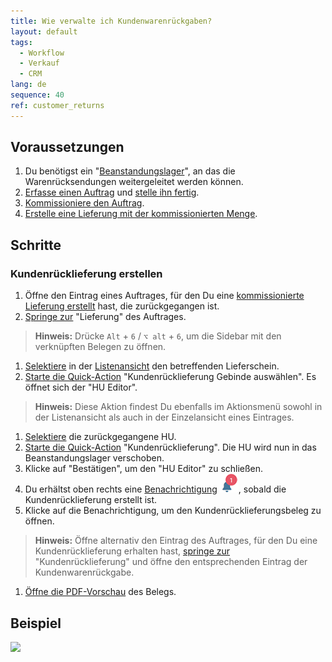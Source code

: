 ```yaml
---
title: Wie verwalte ich Kundenwarenrückgaben?
layout: default
tags:
  - Workflow
  - Verkauf
  - CRM
lang: de
sequence: 40
ref: customer_returns
---
```


## Voraussetzungen
1. Du benötigst ein "[Beanstandungslager](Beanstandungslager_anlegen)", an das die Warenrücksendungen weitergeleitet werden können.
1. [Erfasse einen Auftrag](Auftrag_erfassen) und [stelle ihn fertig](BelegverarbeitungFertigstellen).
1. [Kommissioniere den Auftrag](Lieferung_kommissionieren).
1. [Erstelle eine Lieferung mit der kommissionierten Menge](Lieferung_mit_kommissionierter_Menge).

## Schritte

### Kundenrücklieferung erstellen
1. Öffne den Eintrag eines Auftrages, für den Du eine [kommissionierte Lieferung erstellt](Lieferung_mit_kommissionierter_Menge) hast, die zurückgegangen ist.
1. [Springe zur](SpringezuBelegen) "Lieferung" des Auftrages.
 >**Hinweis:** Drücke `Alt` + `6` / `⌥ alt` + `6`, um die Sidebar mit den verknüpften Belegen zu öffnen.

1. [Selektiere](AuswahlBelege) in der [Listenansicht](Ansichten) den betreffenden Lieferschein.
1. [Starte die Quick-Action](AktionStarten) "Kundenrücklieferung Gebinde auswählen". Es öffnet sich der "HU Editor".
 >**Hinweis:** Diese Aktion findest Du ebenfalls im Aktionsmenü sowohl in der Listenansicht als auch in der Einzelansicht eines Eintrages.

1. [Selektiere](AuswahlBelege) die zurückgegangene HU.
1. [Starte die Quick-Action](AktionStarten) "Kundenrücklieferung". Die HU wird nun in das Beanstandungslager verschoben.
1. Klicke auf "Bestätigen", um den "HU Editor" zu schließen.
1. Du erhältst oben rechts eine [Benachrichtigung](Benachrichtigungsarten) ![](assets/NotificationBell_WebUI.png), sobald die Kundenrücklieferung erstellt ist.
1. Klicke auf die Benachrichtigung, um den Kundenrücklieferungsbeleg zu öffnen.
 >**Hinweis:** Öffne alternativ den Eintrag des Auftrages, für den Du eine Kundenrücklieferung erhalten hast, [springe zur](SpringezuBelegen) "Kundenrücklieferung" und öffne den entsprechenden Eintrag der Kundenwarenrückgabe.

1. [Öffne die PDF-Vorschau](PDFVorschau) des Belegs.

## Beispiel
![](assets/Kundenwarenrueckgabe.gif)
